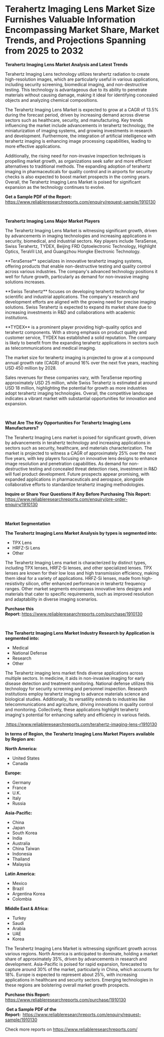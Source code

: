 <p><h1>Terahertz Imaging Lens Market Size Furnishes Valuable Information Encompassing Market Share, Market Trends, and Projections Spanning from 2025 to 2032</h1></p><p><strong>Terahertz Imaging Lens Market Analysis and Latest Trends</strong></p>
<p><p>Terahertz Imaging Lens technology utilizes terahertz radiation to create high-resolution images, which are particularly useful in various applications, including security screening, biomedical imaging, and non-destructive testing. This technology is advantageous due to its ability to penetrate materials without causing damage, making it ideal for identifying concealed objects and analyzing chemical compositions.</p><p>The Terahertz Imaging Lens Market is expected to grow at a CAGR of 13.5% during the forecast period, driven by increasing demand across diverse sectors such as healthcare, security, and manufacturing. Key trends influencing the market include advancements in terahertz technology, the miniaturization of imaging systems, and growing investments in research and development. Furthermore, the integration of artificial intelligence with terahertz imaging is enhancing image processing capabilities, leading to more effective applications.</p><p>Additionally, the rising need for non-invasive inspection techniques is propelling market growth, as organizations seek safer and more efficient alternatives to traditional methods. The expanding adoption of terahertz imaging in pharmaceuticals for quality control and in airports for security checks is also expected to boost market prospects in the coming years. Overall, the Terahertz Imaging Lens Market is poised for significant expansion as the technology continues to evolve.</p></p>
<p><strong>Get a Sample PDF of the Report:&nbsp;</strong> <a href="https://www.reliableresearchreports.com/enquiry/request-sample/1910130?utm_campaign=2278&utm_medium=2&utm_source=Github&utm_content=ia&utm_term=07042025&utm_id=terahertz-imaging-lens">https://www.reliableresearchreports.com/enquiry/request-sample/1910130</a></p>
<p>&nbsp;</p>
<p><strong>Terahertz Imaging Lens Major Market Players</strong></p>
<p><p>The Terahertz Imaging Lens Market is witnessing significant growth, driven by advancements in imaging technologies and increasing applications in security, biomedical, and industrial sectors. Key players include TeraSense, Swiss Terahertz, TYDEX, Beijing FRD Optoelectronic Technology, Highlight Optics, TeraVil Ltd, and Guangzhou Hongke Electronic Technology. </p><p>**TeraSense** specializes in innovative terahertz imaging systems, offering products that enable non-destructive testing and quality control across various industries. The company's advanced technology positions it well for future growth, particularly as demand for non-invasive imaging solutions increases.</p><p>**Swiss Terahertz** focuses on developing terahertz technology for scientific and industrial applications. The company's research and development efforts are aligned with the growing need for precise imaging solutions. Swiss Terahertz is expected to expand its market share due to increasing investments in R&D and collaborations with academic institutions.</p><p>**TYDEX** is a prominent player providing high-quality optics and terahertz components. With a strong emphasis on product quality and customer service, TYDEX has established a solid reputation. The company is likely to benefit from the expanding terahertz applications in sectors such as telecommunications and medical imaging.</p><p>The market size for terahertz imaging is projected to grow at a compound annual growth rate (CAGR) of around 16% over the next five years, reaching USD 450 million by 2028. </p><p>Sales revenues for these companies vary, with TeraSense reporting approximately USD 25 million, while Swiss Terahertz is estimated at around USD 18 million, highlighting the potential for growth as more industries adopt terahertz imaging technologies. Overall, the competitive landscape indicates a vibrant market with substantial opportunities for innovation and expansion.</p></p>
<p>&nbsp;</p>
<p><strong>What Are The Key Opportunities For Terahertz Imaging Lens Manufacturers?</strong></p>
<p><p>The Terahertz Imaging Lens market is poised for significant growth, driven by advancements in terahertz technology and increasing applications in sectors such as security, healthcare, and materials characterization. The market is projected to witness a CAGR of approximately 25% over the next five years, with key players focusing on innovative lens designs to enhance image resolution and penetration capabilities. As demand for non-destructive testing and concealed threat detection rises, investment in R&D will fuel product development. Future prospects appear promising, with expanded applications in pharmaceuticals and aerospace, alongside collaborative efforts to standardize terahertz imaging methodologies.</p></p>
<p><strong>Inquire or Share Your Questions If Any Before Purchasing This Report:</strong> <a href="https://www.reliableresearchreports.com/enquiry/pre-order-enquiry/1910130?utm_campaign=2278&utm_medium=2&utm_source=Github&utm_content=ia&utm_term=07042025&utm_id=terahertz-imaging-lens">https://www.reliableresearchreports.com/enquiry/pre-order-enquiry/1910130</a></p>
<p>&nbsp;</p>
<p><strong>Market Segmentation</strong></p>
<p><strong>The Terahertz Imaging Lens Market Analysis by types is segmented into:</strong></p>
<p><ul><li>TPX Lens</li><li>HRFZ-Si Lens</li><li>Other</li></ul></p>
<p><p>The Terahertz Imaging Lens market is characterized by distinct types, including TPX lenses, HRFZ-Si lenses, and other specialized lenses. TPX lenses are known for their low loss and high transmission efficiency, making them ideal for a variety of applications. HRFZ-Si lenses, made from high-resistivity silicon, offer enhanced performance in terahertz frequency ranges. Other market segments encompass innovative lens designs and materials that cater to specific requirements, such as improved resolution and adaptability in diverse imaging scenarios.</p></p>
<p><strong>Purchase this Report:&nbsp;</strong><a href="https://www.reliableresearchreports.com/purchase/1910130?utm_campaign=2278&utm_medium=2&utm_source=Github&utm_content=ia&utm_term=07042025&utm_id=terahertz-imaging-lens">https://www.reliableresearchreports.com/purchase/1910130</a></p>
<p>&nbsp;</p>
<p><strong>The Terahertz Imaging Lens Market Industry Research by Application is segmented into:</strong></p>
<p><ul><li>Medical</li><li>National Defense</li><li>Research</li><li>Other</li></ul></p>
<p><p>The Terahertz imaging lens market finds diverse applications across multiple sectors. In medicine, it aids in non-invasive imaging for early disease detection and treatment monitoring. National defense utilizes this technology for security screening and personnel inspection. Research institutions employ terahertz imaging to advance materials science and biological studies. Additionally, its versatility extends to industries like telecommunications and agriculture, driving innovations in quality control and monitoring. Collectively, these applications highlight terahertz imaging's potential for enhancing safety and efficiency in various fields.</p></p>
<p><a href="https://www.reliableresearchreports.com/terahertz-imaging-lens-r1910130?utm_campaign=2278&utm_medium=2&utm_source=Github&utm_content=ia&utm_term=07042025&utm_id=terahertz-imaging-lens">&nbsp;https://www.reliableresearchreports.com/terahertz-imaging-lens-r1910130</a></p>
<p><strong>In terms of Region, the Terahertz Imaging Lens Market Players available by Region are:</strong></p>
<p>
    <p> <strong> North America: </strong>
        <ul>
            <li>United States</li>
            <li>Canada</li>
        </ul>
        </p> 
    <p> <strong> Europe: </strong>
        <ul>
            <li>Germany</li>
            <li>France</li>
            <li>U.K.</li>
            <li>Italy</li>
            <li>Russia</li>
        </ul>
        </p> 
    <p> <strong> Asia-Pacific: </strong>
        <ul>
            <li>China</li>
            <li>Japan</li>
            <li>South Korea</li>
            <li>India</li>
            <li>Australia</li>
            <li>China Taiwan</li>
            <li>Indonesia</li>
            <li>Thailand</li>
            <li>Malaysia</li>
        </ul>
        </p> 
    <p> <strong> Latin America: </strong>
        <ul>
            <li>Mexico</li>
            <li>Brazil</li>
            <li>Argentina Korea</li>
            <li>Colombia</li>
        </ul>
        </p> 
    <p> <strong> Middle East & Africa: </strong>
        <ul>
            <li>Turkey</li>
            <li>Saudi</li>
            <li>Arabia</li>
            <li>UAE</li>
            <li>Korea</li>
        </ul>
    </p>
    </p>
<p><p>The Terahertz Imaging Lens Market is witnessing significant growth across various regions. North America is anticipated to dominate, holding a market share of approximately 35%, driven by advancements in research and development. Asia-Pacific is poised for rapid expansion, forecasted to capture around 30% of the market, particularly in China, which accounts for 18%. Europe is expected to represent about 25%, with increasing applications in healthcare and security sectors. Emerging technologies in these regions are bolstering overall market growth prospects.</p></p>
<p><strong>Purchase this Report: </strong><a href="https://www.reliableresearchreports.com/purchase/1910130?utm_campaign=2278&utm_medium=2&utm_source=Github&utm_content=ia&utm_term=07042025&utm_id=terahertz-imaging-lens">https://www.reliableresearchreports.com/purchase/1910130</a></p>
<p>&nbsp;<strong>Get a Sample PDF of the Report:&nbsp;&nbsp;</strong><a href="https://www.reliableresearchreports.com/enquiry/request-sample/1910130?utm_campaign=2278&utm_medium=2&utm_source=Github&utm_content=ia&utm_term=07042025&utm_id=terahertz-imaging-lens">https://www.reliableresearchreports.com/enquiry/request-sample/1910130</a></p>
<p><strong></strong></p>
<p>Check more reports on <a href="https://www.reliableresearchreports.com/?utm_campaign=2278&utm_medium=2&utm_source=Github&utm_content=ia&utm_term=07042025&utm_id=terahertz-imaging-lens">https://www.reliableresearchreports.com/</a></p>